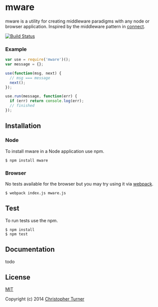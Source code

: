 # mware

mware is a utility for creating middleware paradigms with any node or browser application. Inspired by the middleware pattern in [connect](https://github.com/senchalabs/connect).

[![Build Status](https://travis-ci.org/tur-nr/node-mware.svg?branch=master)](https://travis-ci.org/tur-nr/node-mware)

### Example

```js
var use = require('mware')();
var message = {};

use(function(msg, next) {
  // msg === message
  next();
});

use.run(message, function(err) {
  if (err) return console.log(err);
  // finished
});
```

## Installation

### Node

To install mware in a Node application use npm.

```
$ npm install mware
```

### Browser

No tests available for the browser but you may try using it via [webpack](https://github.com/webpack/webpack).

```
$ webpack index.js mware.js
```

## Test

To run tests use the npm.

```
$ npm install
$ npm test
```

## Documentation

todo

## License

[MIT](LICENSE)

Copyright (c) 2014 [Christopher Turner](https://github.com/tur-nr)
